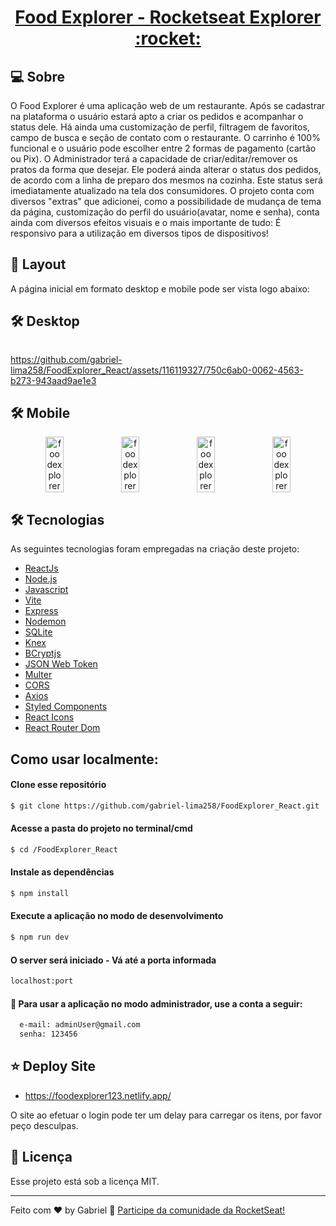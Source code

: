 <p align="center">
  <h1 align="center"><a href="https://foodexplorer123.netlify.app/">Food Explorer - Rocketseat Explorer :rocket: </a></h1>
</p>


## 💻 Sobre
O Food Explorer é uma aplicação web de um restaurante. Após se cadastrar na plataforma o usuário estará apto a criar os pedidos e acompanhar o status dele. Há ainda uma customização de perfil, filtragem de favoritos, campo de busca e seção de contato com o restaurante. O carrinho é 100% funcional e o usuário pode escolher entre 2 formas de pagamento (cartão ou Pix). O Administrador terá a capacidade de criar/editar/remover os pratos da forma que desejar. Ele poderá ainda alterar o status dos pedidos, de acordo com a linha de preparo dos mesmos na cozinha. Este status será imediatamente atualizado na tela dos consumidores. O projeto conta com diversos "extras" que adicionei, como a possibilidade de mudança de tema da página, customização do perfil do usuário(avatar, nome e senha), conta ainda com diversos efeitos visuais e o mais importante de tudo: É responsivo para a utilização em diversos tipos de dispositivos!

## 🎨 Layout
A página inicial em formato desktop e mobile pode ser vista logo abaixo:

## 🛠 Desktop

<p align="center" style="display: flex; align-items: flex-start; justify-content: center;">
  
https://github.com/gabriel-lima258/FoodExplorer_React/assets/116119327/750c6ab0-0062-4563-b273-943aad9ae1e3

</p>

## 🛠 Mobile

<p align="center" style="display: flex; align-items: flex-start; justify-content: center;">
<img alt="foodexplorer" title="#foodexplorer" src="https://github.com/gabriel-lima258/FoodExplorer_React/assets/116119327/1281a2d3-2d49-4224-bfa9-783ea70a4031"  width="24%">
<img alt="foodexplorer" title="#foodexplorer" src="https://github.com/gabriel-lima258/FoodExplorer_React/assets/116119327/1b587acf-9613-40b8-af72-7d922d28cbb7"  width="24%">
<img alt="foodexplorer" title="#foodexplorer" src="https://github.com/gabriel-lima258/FoodExplorer_React/assets/116119327/c74af8e5-307f-43ef-b7b5-3ebedad4fc64"  width="24%">
<img alt="foodexplorer" title="#foodexplorer" src="https://github.com/gabriel-lima258/FoodExplorer_React/assets/116119327/05afed6c-0378-4036-95a2-d4f1b491a7ad"  width="24%">
</p>



## 🛠 Tecnologias

As seguintes tecnologias foram empregadas na criação deste projeto:

- [ReactJs](https://reactjs.org)
- [Node.js](https://nodejs.org/en/)
- [Javascript](https://developer.mozilla.org/pt-BR/docs/Web/JavaScript)
- [Vite](https://vitejs.dev/)
- [Express](https://expressjs.com)
- [Nodemon](https://nodemon.io/)
- [SQLite](https://www.sqlite.org/index.html)
- [Knex](https://knexjs.org/)
- [BCryptjs](https://www.npmjs.com/package/bcryptjs)
- [JSON Web Token](https://www.npmjs.com/package/jsonwebtoken)
- [Multer](https://www.npmjs.com/package/multer)
- [CORS](https://www.npmjs.com/package/cors)
- [Axios](https://www.npmjs.com/package/axios)
- [Styled Components](https://styled-components.com/)
- [React Icons](https://react-icons.github.io/react-icons/)
- [React Router Dom](https://react-icons.github.io/react-icons/)

## Como usar localmente:

#### Clone esse repositório

```bash
$ git clone https://github.com/gabriel-lima258/FoodExplorer_React.git
```

#### Acesse a pasta do projeto no terminal/cmd

```bash
$ cd /FoodExplorer_React
```

#### Instale as dependências

```bash
$ npm install
```

#### Execute a aplicação no modo de desenvolvimento

```bash
$ npm run dev
```
#### O server será iniciado - Vá até a porta informada
```bash
localhost:port
```

#### 🔑 Para usar a aplicação no modo administrador, use a conta a seguir:

```bash
  e-mail: adminUser@gmail.com
  senha: 123456
```

## :star: Deploy Site

- https://foodexplorer123.netlify.app/
  
O site ao efetuar o login pode ter um delay para carregar os itens, por favor peço desculpas.

## :memo: Licença

Esse projeto está sob a licença MIT.

---

Feito com ♥ by Gabriel :wave: [Participe da comunidade da RocketSeat!](https://discord.gg/rocketseat)
